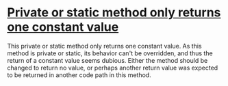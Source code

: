 # [Private or static method only returns one constant value](http://fb-contrib.sourceforge.net/bugdescriptions.html#MRC_METHOD_RETURNS_CONSTANT)

This private or static method only returns one constant value. As this method is private or static,
			its behavior can't be overridden, and thus the return of a constant value seems dubious.
			Either the method should be changed to return no value, or perhaps another return value
			was expected to be returned in another code path in this method.
